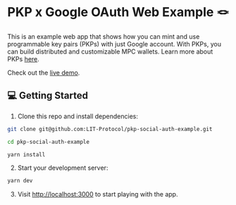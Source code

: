 # PKP x Google OAuth Web Example 🪢

This is an example web app that shows how you can mint and use programmable key pairs (PKPs) with just Google account. With PKPs, you can build distributed and customizable MPC wallets. Learn more about PKPs [here](https://developer.litprotocol.com/pkp/wallets/intro).

Check out the [live demo](https://pkp-social-auth-example.vercel.app/).

## 💻 Getting Started

1. Clone this repo and install dependencies:

```bash
git clone git@github.com:LIT-Protocol/pkp-social-auth-example.git

cd pkp-social-auth-example

yarn install
```

2. Start your development server:

```bash
yarn dev
```

3. Visit [http://localhost:3000](http://localhost:3000) to start playing with the app.
